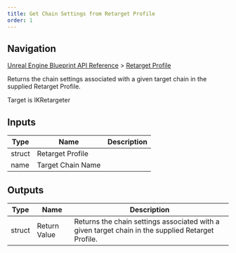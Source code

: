 ```yaml
---
title: Get Chain Settings from Retarget Profile
order: 1
---
```

## Navigation

[Unreal Engine Blueprint API Reference](https://dev.epicgames.com/documentation/en-us/unreal-engine/BlueprintAPI) > [Retarget Profile](https://dev.epicgames.com/documentation/en-us/unreal-engine/BlueprintAPI/RetargetProfile)

Returns the chain settings associated with a given target chain in the supplied Retarget Profile.

Target is IKRetargeter

## Inputs

| Type | Name | Description |
| --- | --- | --- |
| struct | Retarget Profile |  |
| name | Target Chain Name |  |

## Outputs

| Type | Name | Description |
| --- | --- | --- |
| struct | Return Value | Returns the chain settings associated with a given target chain in the supplied Retarget Profile. |
